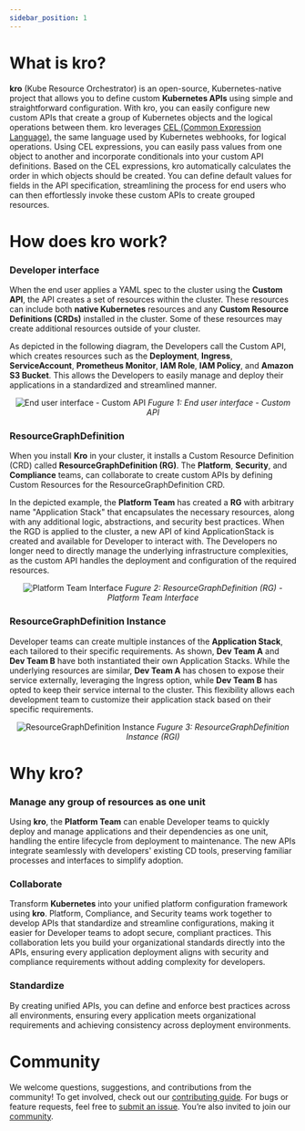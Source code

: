 ```yaml
---
sidebar_position: 1
---
```


# What is kro?

**kro** (Kube Resource Orchestrator) is an open-source, Kubernetes-native project
that allows you to define custom **Kubernetes APIs** using simple and straightforward
configuration. With kro, you can easily configure new custom APIs that create a
group of Kubernetes objects and the logical operations between them. kro leverages
[CEL (Common Expression Language)](https://github.com/google/cel-spec), the same
language used by Kubernetes webhooks, for logical operations. Using CEL expressions,
you can easily pass values from one object to another and incorporate conditionals into
your custom API definitions. Based on the CEL expressions, kro automatically calculates
the order in which objects should be created. You can define default values for fields
in the API specification, streamlining the process for end users who can then
effortlessly invoke these custom APIs to create grouped resources.

# How does kro work?

### Developer interface

When the end user applies a YAML spec to the cluster using the **Custom API**,
the API creates a set of resources within the cluster. These resources can
include both **native Kubernetes** resources and any **Custom Resource
Definitions (CRDs)** installed in the cluster. Some of these resources may
create additional resources outside of your cluster.

As depicted in the following diagram, the Developers call the Custom API, which
creates resources such as the **Deployment**, **Ingress**, **ServiceAccount**,
**Prometheus Monitor**, **IAM Role**, **IAM Policy**, and **Amazon S3 Bucket**.
This allows the Developers to easily manage and deploy their applications in a
standardized and streamlined manner.

<div align="center">

![End user interface - Custom API](../../../images/architecture-diagrams/KRO-Dev-Interface.png)
_Fugure 1: End user interface - Custom API_

</div>

### ResourceGraphDefinition

When you install **Kro** in your cluster, it installs a Custom Resource
Definition (CRD) called **ResourceGraphDefinition (RG)**. The **Platform**, **Security**,
and **Compliance** teams, can collaborate to create custom APIs by defining
Custom Resources for the ResourceGraphDefinition CRD.

In the depicted example, the **Platform Team** has created a **RG** with
arbitrary name "Application Stack" that encapsulates the necessary resources,
along with any additional logic, abstractions, and security best practices. When
the RGD is applied to the cluster, a new API of kind ApplicationStack is created
and available for Developer to interact with. The Developers no longer need to
directly manage the underlying infrastructure complexities, as the custom API
handles the deployment and configuration of the required resources.

<div align="center">

![Platform Team Interface](../../../images/architecture-diagrams/KRO-Platform-Team.png)
_Fugure 2: ResourceGraphDefinition (RG) - Platform Team Interface_

</div>

### ResourceGraphDefinition Instance

Developer teams can create multiple instances of the **Application Stack**, each
tailored to their specific requirements. As shown, **Dev Team A** and **Dev Team
B** have both instantiated their own Application Stacks. While the underlying
resources are similar, **Dev Team A** has chosen to expose their service
externally, leveraging the Ingress option, while **Dev Team B** has opted to
keep their service internal to the cluster. This flexibility allows each
development team to customize their application stack based on their specific
requirements.

<div align="center">

![ResourceGraphDefinition Instance](../../../images/architecture-diagrams/KRO-Instance.png)
_Fugure 3: ResourceGraphDefinition Instance (RGI)_

</div>

# Why kro?

### Manage any group of resources as one unit

Using **kro**, the **Platform Team** can enable Developer teams to quickly
deploy and manage applications and their dependencies as one unit, handling the
entire lifecycle from deployment to maintenance. The new APIs integrate
seamlessly with developers' existing CD tools, preserving familiar processes and
interfaces to simplify adoption.

### Collaborate

Transform **Kubernetes** into your unified platform configuration framework
using **kro**. Platform, Compliance, and Security teams work together to develop
APIs that standardize and streamline configurations, making it easier for
Developer teams to adopt secure, compliant practices. This collaboration lets
you build your organizational standards directly into the APIs, ensuring every
application deployment aligns with security and compliance requirements without
adding complexity for developers.

### Standardize

By creating unified APIs, you can define and enforce best practices across all
environments, ensuring every application meets organizational requirements and
achieving consistency across deployment environments.

# Community

We welcome questions, suggestions, and contributions from the community! To get
involved, check out our
[contributing guide](https://github.com/kro-run/kro/blob/main/CONTRIBUTING.md).
For bugs or feature requests, feel free to
[submit an issue](https://github.com/kro-run/kro/issues). You’re also invited to
join our
[community](https://github.com/kro-run/kro?tab=readme-ov-file#community-participation).
